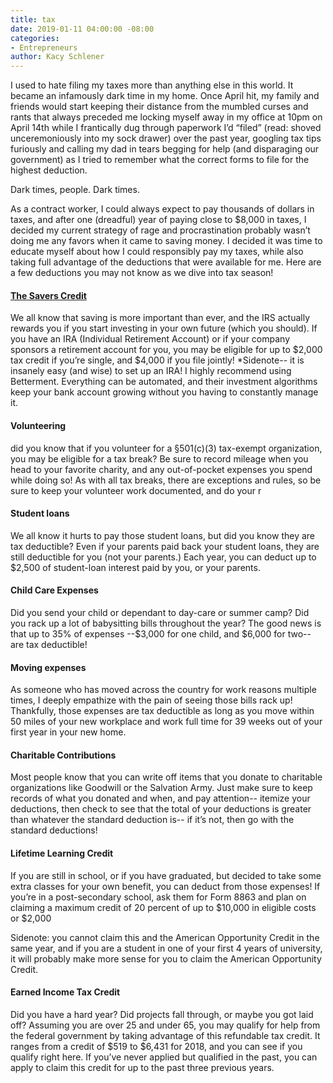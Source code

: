 ```yaml
---
title: tax
date: 2019-01-11 04:00:00 -08:00
categories:
- Entrepreneurs
author: Kacy Schlener
---
```


I used to hate filing my taxes more than anything else in this world. It became an infamously dark time in my home. Once April hit, my family and friends would start keeping their distance from the mumbled curses and rants that always preceded me locking myself away in my office at 10pm on April 14th while I frantically dug through paperwork I’d “filed” (read: shoved unceremoniously into my sock drawer) over the past year, googling tax tips furiously and calling my dad in tears begging for help (and disparaging our government) as I tried to remember what the correct forms to file for the highest deduction. 

Dark times, people. Dark times. 

As a contract worker, I could always expect to pay thousands of dollars in taxes, and after one (dreadful) year of paying close to $8,000 in taxes, I decided my current strategy of rage and procrastination probably wasn’t doing me any favors when it came to saving money. I decided it was time to educate myself about how I could responsibly pay my taxes, while also taking full advantage of the deductions that were available for me. Here are a few deductions you may not know as we dive into tax season!

#### [The Savers Credit ](https://www.irs.gov/retirement-plans/plan-participant-employee/retirement-savings-contributions-savers-credit)

We all know that saving is more important than ever, and the IRS actually rewards you if you start investing in your own future (which you should). If you have an IRA (Individual Retirement Account) or if your company sponsors a retirement account for you, you may be eligible for up to $2,000 tax credit if you’re single, and $4,000 if you file jointly! 
*Sidenote-- it is insanely easy (and wise) to set up an IRA! I highly recommend using Betterment. Everything can be automated, and their investment algorithms keep your bank account growing without you having to constantly manage it. 

#### Volunteering 

did you know that if you volunteer for a §501(c)(3) tax-exempt organization, you may be eligible for a tax break? Be sure to record mileage when you head to your favorite charity, and any out-of-pocket expenses you spend while doing so! As with all tax breaks, there are exceptions and rules, so be sure to keep your volunteer work documented, and do your r

#### Student loans

We all know it hurts to pay those student loans, but did you know they are tax deductible? Even if your parents paid back your student loans, they are still deductible for you (not your parents.) Each year, you can deduct up to $2,500 of student-loan interest paid by you, or your parents. 

#### Child Care Expenses

Did you send your child or dependant to day-care or summer camp? Did you rack up a lot of babysitting bills throughout the year? The good news is that up to 35% of expenses --$3,000 for one child, and $6,000 for two-- are tax deductible!

#### Moving expenses 

As someone who has moved across the country for work reasons multiple times, I deeply empathize with the pain of seeing those bills rack up! Thankfully, those expenses are tax deductible as long as you move within 50 miles of your new workplace and work full time for 39 weeks out of your first year in your new home.
 
#### Charitable Contributions 

Most people know that you can write off items that you donate to charitable organizations like Goodwill or the Salvation Army. Just make sure to keep records of what you donated and when, and pay attention-- itemize your deductions, then check to see that the total of your deductions is greater than whatever the standard deduction is-- if it’s not, then go with the standard deductions! 

#### Lifetime Learning Credit

If you are still in school, or if you have graduated, but decided to take some extra classes for your own benefit, you can deduct from those expenses! If you’re in a post-secondary school, ask them for Form 8863 and plan on claiming a maximum credit of 20 percent of up to $10,000 in eligible costs or $2,000
	
Sidenote: you cannot claim this and the American Opportunity Credit in the same year, and if you are a student in one of your first 4 years of university, it will probably make more sense for you to claim the American Opportunity Credit. 

#### Earned Income Tax Credit

Did you have a hard year? Did projects fall through, or maybe you got laid off? Assuming you are over 25 and under 65, you may qualify for help from the federal government by taking advantage of this refundable tax credit. It ranges from a credit of $519 to $6,431 for 2018, and you can see if you qualify right here. If you’ve never applied but qualified in the past, you can apply to claim this credit for up to the past three previous years.

